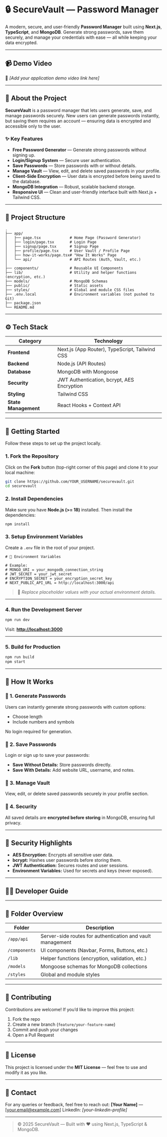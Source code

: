 
# 🔒 SecureVault — Password Manager

A modern, secure, and user-friendly **Password Manager** built using **Next.js**, **TypeScript**, and **MongoDB**.
Generate strong passwords, save them securely, and manage your credentials with ease — all while keeping your data encrypted.

---

## 📹 Demo Video

🎥 *[Add your application demo video link here]*

---

## 🧠 About the Project

**SecureVault** is a password manager that lets users generate, save, and manage passwords securely.
New users can generate passwords instantly, but saving them requires an account — ensuring data is encrypted and accessible only to the user.

### ✨ Key Features

* **Free Password Generator** — Generate strong passwords without signing up.
* **Login/Signup System** — Secure user authentication.
* **Save Passwords** — Store passwords with or without details.
* **Manage Vault** — View, edit, and delete saved passwords in your profile.
* **Client-Side Encryption** — User data is encrypted before being saved to the database.
* **MongoDB Integration** — Robust, scalable backend storage.
* **Responsive UI** — Clean and user-friendly interface built with Next.js + Tailwind CSS.

---

## 📂 Project Structure

```
.
├── app/
│   ├── page.tsx             # Home Page (Password Generator)
│   ├── login/page.tsx       # Login Page
│   ├── signup/page.tsx      # Signup Page
│   ├── profile/page.tsx     # User Vault / Profile Page
│   ├── how-it-works/page.tsx# "How It Works" Page
│   └── api/                 # API Routes (Auth, Vault, etc.)
│
├── components/              # Reusable UI Components
├── lib/                     # Utility and helper functions (encryption, etc.)
├── models/                  # MongoDB Schemas
├── public/                  # Static assets
├── styles/                  # Global and module CSS files
├── .env.local               # Environment variables (not pushed to Git)
├── package.json
└── README.md
```

---

## ⚙️ Tech Stack

| Category             | Technology                                     |
| -------------------- | ---------------------------------------------- |
| **Frontend**         | Next.js (App Router), TypeScript, Tailwind CSS |
| **Backend**          | Node.js (API Routes)                           |
| **Database**         | MongoDB with Mongoose                          |
| **Security**         | JWT Authentication, bcrypt, AES Encryption     |
| **Styling**          | Tailwind CSS                                   |
| **State Management** | React Hooks + Context API                      |

---

## 🚀 Getting Started

Follow these steps to set up the project locally.

### 1. Fork the Repository

Click on the **Fork** button (top-right corner of this page) and clone it to your local machine:

```bash
git clone https://github.com/YOUR_USERNAME/securevault.git
cd securevault
```

### 2. Install Dependencies

Make sure you have **Node.js (>= 18)** installed.
Then install the dependencies:

```bash
npm install
```

### 3. Setup Environment Variables

Create a `.env` file in the root of your project.

```
# 🔑 Environment Variables

# Example:
# MONGO_URI = your_mongodb_connection_string
# JWT_SECRET = your_jwt_secret
# ENCRYPTION_SECRET = your_encryption_secret_key
# NEXT_PUBLIC_API_URL = http://localhost:3000/api
```

> 📝 *Replace placeholder values with your actual environment details.*

---

### 4. Run the Development Server

```bash
npm run dev
```

Visit: **[http://localhost:3000](http://localhost:3000)**

---

### 5. Build for Production

```bash
npm run build
npm start
```

---

## 🧭 How It Works

### 🔹 1. Generate Passwords

Users can instantly generate strong passwords with custom options:

* Choose length
* Include numbers and symbols

No login required for generation.

### 🔹 2. Save Passwords

Login or sign up to save your passwords:

* **Save Without Details:** Store passwords directly.
* **Save With Details:** Add website URL, username, and notes.

### 🔹 3. Manage Vault

View, edit, or delete saved passwords securely in your profile section.

### 🔹 4. Security

All saved details are **encrypted before storing** in MongoDB, ensuring full privacy.

---

## 🔐 Security Highlights

* **AES Encryption:** Encrypts all sensitive user data.
* **bcrypt:** Hashes user passwords before storing them.
* **JWT Authentication:** Secures routes and user sessions.
* **Environment Variables:** Used for secrets and keys (never exposed).

---

## 🧑‍💻 Developer Guide

<!-- ### Running Lint and Type Check -->

<!-- ```bash
npm run lint
npm run type-check
``` -->

<!-- ### Formatting Code

```bash
npm run format
``` -->

---

## 🧱 Folder Overview

| Folder        | Description                                                |
| ------------- | ---------------------------------------------------------- |
| `/app/api`    | Server-side routes for authentication and vault management |
| `/components` | UI components (Navbar, Forms, Buttons, etc.)               |
| `/lib`        | Helper functions (encryption, validation, etc.)            |
| `/models`     | Mongoose schemas for MongoDB collections                   |
| `/styles`     | Global and module styles                                   |

---

## 💬 Contributing

Contributions are welcome!
If you’d like to improve this project:

1. Fork the repo
2. Create a new branch (`feature/your-feature-name`)
3. Commit and push your changes
4. Open a Pull Request

---

## 🧾 License

This project is licensed under the **MIT License** — feel free to use and modify it as you like.

---

## 📧 Contact

For any queries or feedback, feel free to reach out:
**[Your Name]** — [[your.email@example.com](mailto:your.email@example.com)]
LinkedIn: *[your-linkedin-profile]*

---

> © 2025 SecureVault — Built with ❤️ using Next.js, TypeScript & MongoDB.
